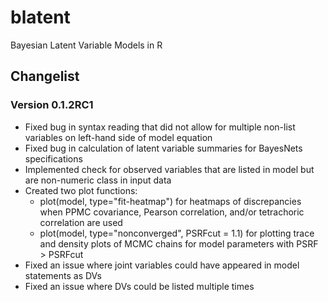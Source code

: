 # blatent
Bayesian Latent Variable Models in R

## Changelist

### Version 0.1.2RC1
* Fixed bug in syntax reading that did not allow for multiple non-list variables on left-hand side of model equation
* Fixed bug in calculation of latent variable summaries for BayesNets specifications
* Implemented check for observed variables that are listed in model but are non-numeric class in input data
* Created two plot functions: 
  * plot(model, type="fit-heatmap") for heatmaps of discrepancies when PPMC covariance, Pearson correlation, and/or tetrachoric correlation are used
  * plot(model, type="nonconverged", PSRFcut = 1.1) for plotting trace and density plots of MCMC chains for model parameters with PSRF > PSRFcut
* Fixed an issue where joint variables could have appeared in model statements as DVs
* Fixed an issue where DVs could be listed multiple times
